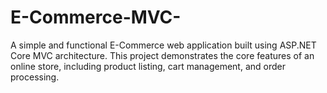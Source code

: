 # E-Commerce-MVC-
A simple and functional E-Commerce web application built using ASP.NET Core MVC architecture. This project demonstrates the core features of an online store, including product listing, cart management, and order processing.
